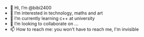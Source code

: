 - 👋 Hi, I’m @bibi2400
- 👀 I’m interested in technology, maths and art
- 🌱 I’m currently learning c++ at university
- 💞️ I’m looking to collaborate on ...
- 📫 How to reach me: you won't have to reach me, I'm invisible

<!---
bibi2400/bibi2400 is a ✨ special ✨ repository because its `README.md` (this file) appears on your GitHub profile.
You can click the Preview link to take a look at your changes.
--->
